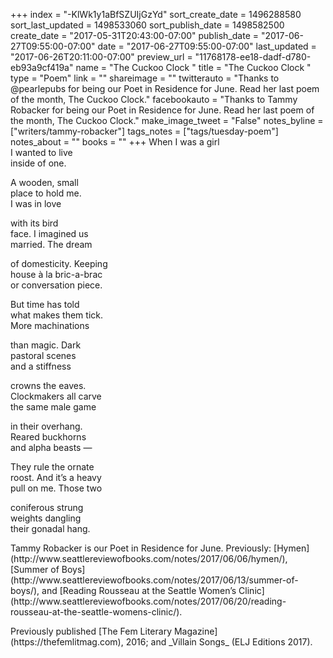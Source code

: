 +++
index = "-KlWk1y1aBfSZUIjGzYd"
sort_create_date = 1496288580
sort_last_updated = 1498533060
sort_publish_date = 1498582500
create_date = "2017-05-31T20:43:00-07:00"
publish_date = "2017-06-27T09:55:00-07:00"
date = "2017-06-27T09:55:00-07:00"
last_updated = "2017-06-26T20:11:00-07:00"
preview_url = "11768178-ee18-dadf-d780-eb93a9cf419a"
name = "The Cuckoo Clock "
title = "The Cuckoo Clock "
type = "Poem"
link = ""
shareimage = ""
twitterauto = "Thanks to @pearlepubs for being our Poet in Residence for June. Read her last poem of the month, The Cuckoo Clock."
facebookauto = "Thanks to Tammy Robacker for being our Poet in Residence for June. Read her last poem of the month, The Cuckoo Clock."
make_image_tweet = "False"
notes_byline = ["writers/tammy-robacker"]
tags_notes = ["tags/tuesday-poem"]
notes_about = ""
books = ""
+++
When I was a girl<br>
I wanted to live<br>
inside of one. 
 
A wooden, small<br>
place to hold me.<br>
I was in love 
 
with its bird<br>
face. I imagined us<br>
married. The dream 
 
of domesticity. Keeping<br>
house à la bric-a-brac<br>
or conversation piece.  
 
But time has told<br>
what makes them tick.<br> 
More machinations 
 
than magic. Dark<br>
pastoral scenes<br>
and a stiffness  
 
crowns the eaves.<br>
Clockmakers all carve<br> 
the same male game  
 
in their overhang.<br>
Reared buckhorns<br>
and alpha beasts &mdash; 
 
They rule the ornate<br>
roost. And it’s a heavy<br>
pull on me. Those two  
 
coniferous strung<br>
weights dangling<br>
their gonadal hang.


<p class="poem-footer">Tammy Robacker is our Poet in Residence for June. Previously: [Hymen](http://www.seattlereviewofbooks.com/notes/2017/06/06/hymen/), [Summer of Boys](http://www.seattlereviewofbooks.com/notes/2017/06/13/summer-of-boys/), and [Reading Rousseau at the Seattle Women’s Clinic](http://www.seattlereviewofbooks.com/notes/2017/06/20/reading-rousseau-at-the-seattle-womens-clinic/).</p>

<p class="poem-footer">Previously published [The Fem Literary Magazine](https://thefemlitmag.com), 2016; and _Villain Songs_ (ELJ Editions 2017).</p>